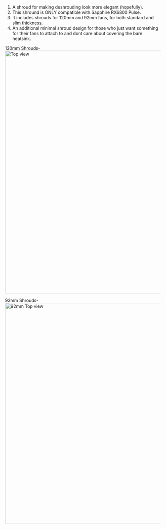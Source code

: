 1. A shroud for making deshrouding look more elegant (hopefully). <br />
2. This shround is ONLY compatible with Sapphire RX6800 Pulse. <br />
3. It includes shrouds for 120mm and 92mm fans, for both standard and slim thickness. <br />
4. An additional minimal shroud design for those who just want something for their fans to attach to and dont care about covering the bare heatsink. <br />

120mm Shrouds- <br />
<img width="786" alt="Top view" src="https://github.com/HypnotisedLemon/Sapphire-RX6800-Pulse-Shroud/assets/95068107/b052848f-82d3-479c-84a4-c8e7da874ada">

92mm Shrouds- <br />
<img width="716" alt="92mm Top view" src="https://github.com/HypnotisedLemon/Sapphire-RX6800-Pulse-Shroud/assets/95068107/f4a89abf-9433-4457-99ff-ac48be2df611">
